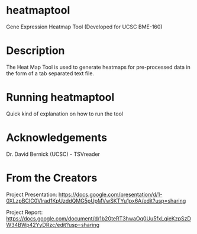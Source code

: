 # heatmaptool
Gene Expression Heatmap Tool (Developed for UCSC BME-160)

# Description 
The Heat Map Tool is used to generate heatmaps for pre-processed data in the form of a tab separated text file. 

# Running heatmaptool
Quick kind of explanation on how to run the tool

# Acknowledgements 
Dr. David Bernick (UCSC) - TSVreader

# From the Creators
Project Presentation: https://docs.google.com/presentation/d/1-0XLzpBCIC0Vlrad1KpUzddQMG5pUpMVwSKTYu1px6A/edit?usp=sharing

Project Report: https://docs.google.com/document/d/1b20teRT3hwaOq0Uu5fxLqieKzpSzDW34BWp42YyDRzc/edit?usp=sharing
